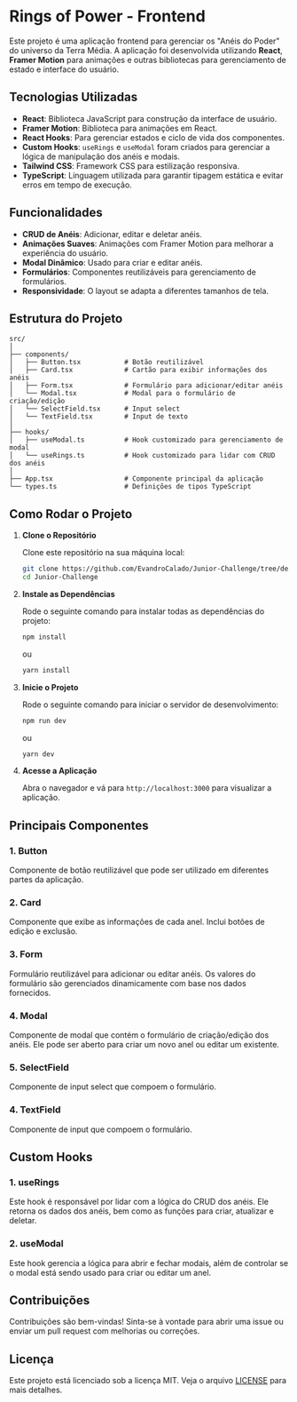# Rings of Power - Frontend

Este projeto é uma aplicação frontend para gerenciar os "Anéis do Poder" do universo da Terra Média. A aplicação foi desenvolvida utilizando **React**, **Framer Motion** para animações e outras bibliotecas para gerenciamento de estado e interface do usuário.

## Tecnologias Utilizadas

- **React**: Biblioteca JavaScript para construção da interface de usuário.
- **Framer Motion**: Biblioteca para animações em React.
- **React Hooks**: Para gerenciar estados e ciclo de vida dos componentes.
- **Custom Hooks**: `useRings` e `useModal` foram criados para gerenciar a lógica de manipulação dos anéis e modais.
- **Tailwind CSS**: Framework CSS para estilização responsiva.
- **TypeScript**: Linguagem utilizada para garantir tipagem estática e evitar erros em tempo de execução.

## Funcionalidades

- **CRUD de Anéis**: Adicionar, editar e deletar anéis.
- **Animações Suaves**: Animações com Framer Motion para melhorar a experiência do usuário.
- **Modal Dinâmico**: Usado para criar e editar anéis.
- **Formulários**: Componentes reutilizáveis para gerenciamento de formulários.
- **Responsividade**: O layout se adapta a diferentes tamanhos de tela.

## Estrutura do Projeto

```
src/
│
├── components/
│   ├── Button.tsx           # Botão reutilizável
│   ├── Card.tsx             # Cartão para exibir informações dos anéis
│   ├── Form.tsx             # Formulário para adicionar/editar anéis
│   └── Modal.tsx            # Modal para o formulário de criação/edição
│   └── SelectField.tsx      # Input select
│   └── TextField.tsx        # Input de texto
│
├── hooks/
│   ├── useModal.ts          # Hook customizado para gerenciamento de modal
│   └── useRings.ts          # Hook customizado para lidar com CRUD dos anéis
│
├── App.tsx                  # Componente principal da aplicação
└── types.ts                 # Definições de tipos TypeScript
```

## Como Rodar o Projeto

1. **Clone o Repositório**

   Clone este repositório na sua máquina local:

   ```bash
   git clone https://github.com/EvandroCalado/Junior-Challenge/tree/desafio-evandro-calado
   cd Junior-Challenge
   ```

2. **Instale as Dependências**

   Rode o seguinte comando para instalar todas as dependências do projeto:

   ```bash
   npm install
   ```

   ou

   ```bash
   yarn install
   ```

3. **Inicie o Projeto**

   Rode o seguinte comando para iniciar o servidor de desenvolvimento:

   ```bash
   npm run dev
   ```

   ou

   ```bash
   yarn dev
   ```

4. **Acesse a Aplicação**

   Abra o navegador e vá para `http://localhost:3000` para visualizar a aplicação.

## Principais Componentes

### 1. **Button**

Componente de botão reutilizável que pode ser utilizado em diferentes partes da aplicação.

### 2. **Card**

Componente que exibe as informações de cada anel. Inclui botões de edição e exclusão.

### 3. **Form**

Formulário reutilizável para adicionar ou editar anéis. Os valores do formulário são gerenciados dinamicamente com base nos dados fornecidos.

### 4. **Modal**

Componente de modal que contém o formulário de criação/edição dos anéis. Ele pode ser aberto para criar um novo anel ou editar um existente.

### 5. **SelectField**

Componente de input select que compoem o formulário.

### 4. **TextField**

Componente de input que compoem o formulário.

## Custom Hooks

### 1. **useRings**

Este hook é responsável por lidar com a lógica do CRUD dos anéis. Ele retorna os dados dos anéis, bem como as funções para criar, atualizar e deletar.

### 2. **useModal**

Este hook gerencia a lógica para abrir e fechar modais, além de controlar se o modal está sendo usado para criar ou editar um anel.

## Contribuições

Contribuições são bem-vindas! Sinta-se à vontade para abrir uma issue ou enviar um pull request com melhorias ou correções.

## Licença

Este projeto está licenciado sob a licença MIT. Veja o arquivo [LICENSE](./LICENSE) para mais detalhes.
